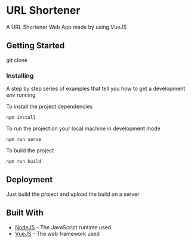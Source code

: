 # URL Shortener

A URL Shortener Web App made by using VueJS

## Getting Started

git clone

### Installing

A step by step series of examples that tell you how to get a development env running

To install the project dependencies

```
npm install
```

To run the project on your local machine in development mode

```
npm run serve
```

To build the project

```
npm run build
```

## Deployment

Just build the project and upload the build on a server

## Built With

-   [NodeJS](https://nodejs.org/) - The JavaScript runtime used
-   [VueJS](https://expressjs.com/) - The web framework used
